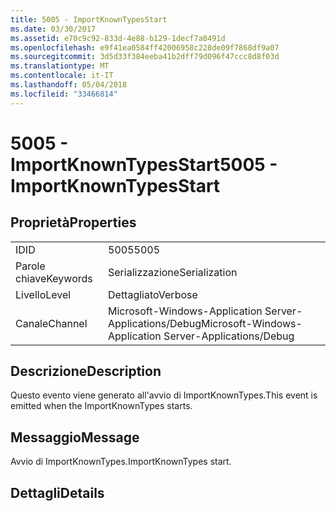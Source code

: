 ```yaml
---
title: 5005 - ImportKnownTypesStart
ms.date: 03/30/2017
ms.assetid: e70c9c92-833d-4e88-b129-1decf7a0491d
ms.openlocfilehash: e9f41ea0584ff42006958c228de09f7868df9a07
ms.sourcegitcommit: 3d5d33f384eeba41b2dff79d096f47ccc8d8f03d
ms.translationtype: MT
ms.contentlocale: it-IT
ms.lasthandoff: 05/04/2018
ms.locfileid: "33466814"
---
```

# <a name="5005---importknowntypesstart"></a><span data-ttu-id="fe0e7-102">5005 - ImportKnownTypesStart</span><span class="sxs-lookup"><span data-stu-id="fe0e7-102">5005 - ImportKnownTypesStart</span></span>
## <a name="properties"></a><span data-ttu-id="fe0e7-103">Proprietà</span><span class="sxs-lookup"><span data-stu-id="fe0e7-103">Properties</span></span>  
  
|||  
|-|-|  
|<span data-ttu-id="fe0e7-104">ID</span><span class="sxs-lookup"><span data-stu-id="fe0e7-104">ID</span></span>|<span data-ttu-id="fe0e7-105">5005</span><span class="sxs-lookup"><span data-stu-id="fe0e7-105">5005</span></span>|  
|<span data-ttu-id="fe0e7-106">Parole chiave</span><span class="sxs-lookup"><span data-stu-id="fe0e7-106">Keywords</span></span>|<span data-ttu-id="fe0e7-107">Serializzazione</span><span class="sxs-lookup"><span data-stu-id="fe0e7-107">Serialization</span></span>|  
|<span data-ttu-id="fe0e7-108">Livello</span><span class="sxs-lookup"><span data-stu-id="fe0e7-108">Level</span></span>|<span data-ttu-id="fe0e7-109">Dettagliato</span><span class="sxs-lookup"><span data-stu-id="fe0e7-109">Verbose</span></span>|  
|<span data-ttu-id="fe0e7-110">Canale</span><span class="sxs-lookup"><span data-stu-id="fe0e7-110">Channel</span></span>|<span data-ttu-id="fe0e7-111">Microsoft-Windows-Application Server-Applications/Debug</span><span class="sxs-lookup"><span data-stu-id="fe0e7-111">Microsoft-Windows-Application Server-Applications/Debug</span></span>|  
  
## <a name="description"></a><span data-ttu-id="fe0e7-112">Descrizione</span><span class="sxs-lookup"><span data-stu-id="fe0e7-112">Description</span></span>  
 <span data-ttu-id="fe0e7-113">Questo evento viene generato all'avvio di ImportKnownTypes.</span><span class="sxs-lookup"><span data-stu-id="fe0e7-113">This event is emitted when the ImportKnownTypes starts.</span></span>  
  
## <a name="message"></a><span data-ttu-id="fe0e7-114">Messaggio</span><span class="sxs-lookup"><span data-stu-id="fe0e7-114">Message</span></span>  
 <span data-ttu-id="fe0e7-115">Avvio di ImportKnownTypes.</span><span class="sxs-lookup"><span data-stu-id="fe0e7-115">ImportKnownTypes start.</span></span>  
  
## <a name="details"></a><span data-ttu-id="fe0e7-116">Dettagli</span><span class="sxs-lookup"><span data-stu-id="fe0e7-116">Details</span></span>

